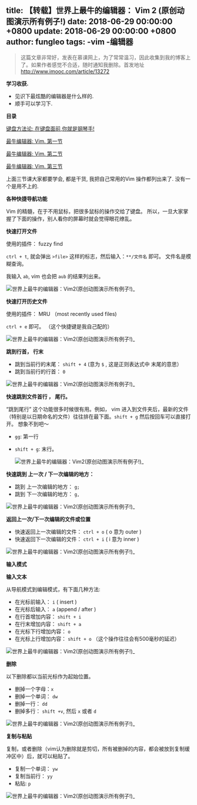title: 【转载】世界上最牛的编辑器： Vim 2 (原创动图演示所有例子!)
date: 2018-06-29 00:00:00 +0800
update: 2018-06-29 00:00:00 +0800
author: fungleo
tags:
    -vim
    -编辑器
---

>这篇文章非常好，发表在慕课网上，为了常常温习，因此收集到我的博客上了。如果作者感觉不合适，随时通知我删除。首发地址 http://www.imooc.com/article/13272

**学习收获.**

*   见识下最炫酷的编辑器是什么样的.
*   顺手可以学习下.


**目录**

[键盘方法论: 在键盘面前,你就是钢琴手!](http://www.imooc.com/article/13277)

[最牛编辑器: Vim. 第一节](http://www.imooc.com/article/13269)

[最牛编辑器: Vim. 第二节](http://www.imooc.com/article/13272)

[最牛编辑器: Vim. 第三节](http://www.imooc.com/article/13275)

上面三节课大家都要学会, 都是干货, 我把自己常用的Vim 操作都列出来了. 没有一个是用不上的.


**各种快捷导航功能**

Vim 的精髓，在于不用鼠标，把很多鼠标的操作交给了键盘。 所以，一旦大家掌握了下面的操作，别人看你的屏幕时就会觉得眼花缭乱。


**快速打开文件**

使用的插件： fuzzy find

`ctrl + t`, 就会弹出 `>file>` 这样的标志，然后输入：`**/文件名` 即可。 文件名是模糊查询。

我输入 `ab`, vim 也会把 `aub` 的结果列出来。

![世界上最牛的编辑器：Vim2(原创动图演示所有例子!)_](http://img.mukewang.com/57e8d9de00011fdd00160028.gif)


**快速打开历史文件**

使用的插件： MRU （most recently used files)

`ctrl + e` 即可。 （这个快捷键是我自己配的）

![世界上最牛的编辑器：Vim2(原创动图演示所有例子!)_](http://img.mukewang.com/57e8da6100015abe12680598.gif)


**跳到行首， 行末**

*   跳到当前行的末尾： `shift + 4` (意为 `$` , 这是正则表达式中 末尾的意思）
*   跳到当前行的行首： `0`

![世界上最牛的编辑器：Vim2(原创动图演示所有例子!)_](http://img.mukewang.com/57e8dbf60001dcef09340522.gif)


**快速跳到文件首行 ， 尾行。**

“跳到尾行” 这个功能很多时候很有用。例如， vim 进入到文件夹后，最新的文件（特别是以日期命名的文件）往往排在最下面。`shift + g` 然后按回车可以直接打开。 想象不到吧～

*   `gg`: 第一行
*   `shift + g`: 末行。

    ![世界上最牛的编辑器：Vim2(原创动图演示所有例子!)_](http://img.mukewang.com/57e8da9a0001c17c06340007.gif)


**快速跳到 上一次 / 下一次编辑的地方：**

*   跳到 上一次编辑的地方： `g;`
*   跳到 下一次编辑的地方： `g,`

![世界上最牛的编辑器：Vim2(原创动图演示所有例子!)_](http://img.mukewang.com/57e8dc5500015dd209340524.gif)


**返回上一次/下一次编辑的文件或位置**

*   快速返回上一次编辑的文件： `ctrl + o` ( o 意为 outer )
*   快速返回下一次编辑的文件： `ctrl + i` ( i 意为 inner )

![世界上最牛的编辑器：Vim2(原创动图演示所有例子!)_](http://img.mukewang.com/57e8dcb00001a41009340524.gif)


**输入模式**


**输入文本**

从导航模式到编辑模式，有下面几种方法:

*   在光标前输入： `i` ( insert )
*   在光标后输入： `a` (append / after )
*   在行首增加内容： `shift + i`
*   在行末增加内容： `shift + a`
*   在光标下行增加内容： `o`
*   在光标上行增加内容： `shift + o` （这个操作往往会有500毫秒的延迟）

![世界上最牛的编辑器：Vim2(原创动图演示所有例子!)_](http://img.mukewang.com/57e8db42000167a808730007.gif)


**删除**

以下删除都以当前光标作为起始位置。

*   删掉一个字母：`x`
*   删掉一个单词： `dw`
*   删掉一行： `dd`
*   删掉多行： `shift +v`, 然后 `x` 或者 `d`

![世界上最牛的编辑器：Vim2(原创动图演示所有例子!)_](http://img.mukewang.com/57e8ca8e00016e3012680598.gif)


**复制与粘贴**

复制，或者删除（vim认为删除就是剪切，所有被删掉的内容，都会被放到复制缓冲区中）后，就可以粘贴了。

*   复制一个单词： `yw`
*   复制当前行： `yy`
*   粘贴: `p`

![世界上最牛的编辑器：Vim2(原创动图演示所有例子!)_](http://img.mukewang.com/57e8d8740001a9ee12680598.gif)